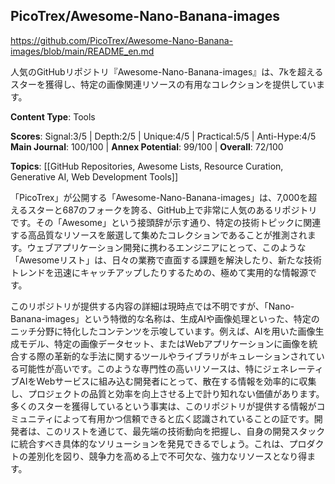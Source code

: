 ## PicoTrex/Awesome-Nano-Banana-images

https://github.com/PicoTrex/Awesome-Nano-Banana-images/blob/main/README_en.md

人気のGitHubリポジトリ『Awesome-Nano-Banana-images』は、7kを超えるスターを獲得し、特定の画像関連リソースの有用なコレクションを提供しています。

**Content Type**: Tools

**Scores**: Signal:3/5 | Depth:2/5 | Unique:4/5 | Practical:5/5 | Anti-Hype:4/5
**Main Journal**: 100/100 | **Annex Potential**: 99/100 | **Overall**: 72/100

**Topics**: [[GitHub Repositories, Awesome Lists, Resource Curation, Generative AI, Web Development Tools]]

「PicoTrex」が公開する「Awesome-Nano-Banana-images」は、7,000を超えるスターと687のフォークを誇る、GitHub上で非常に人気のあるリポジトリです。その「Awesome」という接頭辞が示す通り、特定の技術トピックに関連する高品質なリソースを厳選して集めたコレクションであることが推測されます。ウェブアプリケーション開発に携わるエンジニアにとって、このような「Awesomeリスト」は、日々の業務で直面する課題を解決したり、新たな技術トレンドを迅速にキャッチアップしたりするための、極めて実用的な情報源です。

このリポジトリが提供する内容の詳細は現時点では不明ですが、「Nano-Banana-images」という特徴的な名称は、生成AIや画像処理といった、特定のニッチ分野に特化したコンテンツを示唆しています。例えば、AIを用いた画像生成モデル、特定の画像データセット、またはWebアプリケーションに画像を統合する際の革新的な手法に関するツールやライブラリがキュレーションされている可能性が高いです。このような専門性の高いリソースは、特にジェネレーティブAIをWebサービスに組み込む開発者にとって、散在する情報を効率的に収集し、プロジェクトの品質と効率を向上させる上で計り知れない価値があります。多くのスターを獲得しているという事実は、このリポジトリが提供する情報がコミュニティによって有用かつ信頼できると広く認識されていることの証です。開発者は、このリストを通じて、最先端の技術動向を把握し、自身の開発スタックに統合すべき具体的なソリューションを発見できるでしょう。これは、プロダクトの差別化を図り、競争力を高める上で不可欠な、強力なリソースとなり得ます。